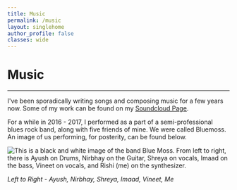 ```yaml
---
title: Music
permalink: /music
layout: singlehome
author_profile: false
classes: wide
---
```


# Music
---

I've been sporadically writing songs and composing music for a few years now.
Some of my work can be found on my [Soundcloud Page](https://soundcloud.com/rishivanukuru).

For a while in 2016 - 2017, I performed as a part of a semi-professional blues rock band, along with five friends of mine.
We were called Bluemoss. An image of us performing, for posterity, can be found below.

![This is a black and white image of the band Blue Moss. From left to right, there is Ayush on Drums, Nirbhay on the Guitar, Shreya on vocals, Imaad on the bass, Vineet on vocals, and Rishi (me) on the synthesizer.](\assets\img\bluemoss-compressor.jpg)

*Left to Right - Ayush, Nirbhay, Shreya, Imaad, Vineet, Me*

